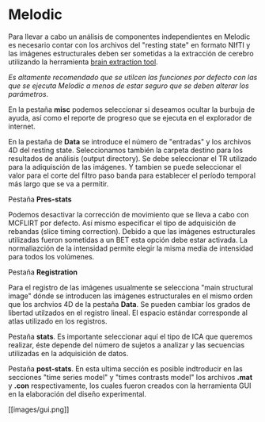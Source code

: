 Melodic
=======

Para llevar a cabo un análisis de componentes independientes en Melodic es necesario contar con los archivos del "resting state" en formato NIfTI y las imágenes estructurales deben ser sometidas a la extracción de cerebro utilizando la herramienta [brain extraction tool](https://github.com/rcruces/C-13_wiki_demo/wiki/Brain-extraction-tool-bet).  

*Es altamente recomendado que se utilcen las funciones por defecto con las que se ejecuta Melodic a menos de estar seguro que se deben alterar los parámetros*.

En la pestaña **misc** podemos seleccionar si deseamos ocultar la burbuja de ayuda, así como el reporte de progreso que se ejecuta en el explorador de internet. 

En la pestaña de **Data** se introduce el número de "entradas" y los archivos 4D del resting state. Seleccionamos también la carpeta destino para los resultados de análisis (output directory).
Se debe seleccionar el TR utilizado para la adiquisción de las imágenes.
Y tambien se puede seleccionar el valor para el corte del filtro paso banda para establecer el período temporal más largo que se va a permitir.

Pestaña **Pres-stats**

Podemos desactivar la corrección de movimiento que se lleva a cabo con MCFLIRT por defecto. Así mismo especificar el tipo de adquisición de rebandas (slice timing correction). 
Debido a que las imágenes estructurales utilizadas fueron sometidas a un BET esta opción debe estar activada. 
La normaliazción de la intensidad permite elegir la misma media de intensidad para todos los volúmenes.

Pestaña **Registration**

Para el registro de las imágenes usualmente se selecciona "main structural image" dónde se introducen las imágenes estructurales en el mismo orden que los archvios 4D de la pestaña **Data**. Se pueden cambiar los grados de libertad utilzados en el registro lineal. 
El espacio estándar corresponde al atlas utilizado en los registros. 

Pestaña **stats**. Es importante seleccionar aquí el tipo de ICA que queremos realizar, éste depende del número de sujetos a analizar y las secuencias utilizadas en la adquisición de datos. 

Pestaña **post-stats**. En esta ultima sección es posible indtroducir en las secciones "time series model" y "times contrasts model" los archivos **.mat** y **.con** respectivamente, los cuales fueron creados con la herramienta GUI en la elaboración del diseño experimental. 


[[images/gui.png]]
